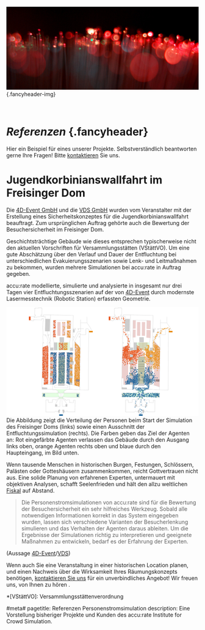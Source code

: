 ![](/img/accurate-bild-start.jpg) {.fancyheader-img}
# <br /> *Referenzen* {.fancyheader}

Hier ein Beispiel für eines unserer Projekte.
Selbstverständlich beantworten gerne Ihre Fragen!
Bitte [kontaktieren](kontakt) Sie uns.


# Jugendkorbinianswallfahrt im Freisinger Dom

Die [4D-Event GmbH](http://www.4d-event.de/) und die [VDS GmbH](http://www.vds-veranstaltung.de/) wurden vom Veranstalter mit der Erstellung eines Sicherheitskonzeptes für die Jugendkorbinianswallfahrt beauftragt.
Zum ursprünglichen Auftrag gehörte auch die Bewertung der Besuchersicherheit im Freisinger Dom.

Geschichtsträchtige Gebäude wie dieses entsprechen typischerweise nicht den aktuellen Vorschriften für Versammlungsstätten (VStättVO).
Um eine gute Abschätzung über den Verlauf und Dauer der Entfluchtung bei unterschiedlichen Evakuierungsszenarien sowie Lenk- und Leitmaßnahmen zu bekommen, wurden mehrere Simulationen bei accu:rate in Auftrag gegeben.

accu:rate modellierte, simulierte und analysierte in insgesamt nur drei Tagen vier Entfluchtungsszenarien auf der von [4D-Event](http://www.4d-event.de/) durch modernste Lasermesstechnik (Robotic Station) erfassten Geometrie.

![Verteilung beim Start der Simulation des Freisinger Doms sowie Ausschnitt bei der Entfluchtung](img/referenzen/freisinger-dom.png)
Die Abbildung zeigt die Verteilung der Personen beim Start der Simulation des Freisinger Doms (links) sowie einen Ausschnitt der Entfluchtungssimulation (rechts).
Die Farben geben das Ziel der Agenten an: Rot eingefärbte Agenten verlassen das Gebäude durch den Ausgang links oben, orange Agenten rechts oben und blaue durch den Haupteingang, im Bild unten.

Wenn tausende Menschen in historischen Burgen, Festungen, Schlössern, Palästen oder Gotteshäusern zusammenkommen, reicht Gottvertrauen nicht aus.
Eine solide Planung von erfahrenen Experten, untermauert mit objektiven Analysen, schafft Seelenfrieden und hält den allzu weltlichen [Fiskal](https://de.wikipedia.org/wiki/Fiskal) auf Abstand.

> Die Personenstromsimulationen von accu:rate sind für die Bewertung der Besuchersicherheit ein sehr hilfreiches Werkzeug.
> Sobald alle notwendigen Informationen korrekt in das System eingegeben wurden, lassen sich verschiedene Varianten der Besucherlenkung simulieren und das Verhalten der Agenten daraus ableiten.
> Um die Ergebnisse der Simulationen richtig zu interpretieren und geeignete Maßnahmen zu entwickeln, bedarf es der Erfahrung der Experten.

(Aussage [4D-Event](http://www.4d-event.de/)/[VDS](http://www.vds-veranstaltung.de/))

Wenn auch Sie eine Veranstaltung in einer historischen Location planen, und einen Nachweis über die Wirksamkeit Ihres Räumungskonzepts benötigen, [kontaktieren Sie uns](kontakt) für ein unverbindliches Angebot! Wir freuen uns, von Ihnen zu hören .


*[VStättVO]: Versammlungsstättenverordnung

#meta#
pagetitle: Referenzen Personenstromsimulation
description: Eine Vorstellung bisheriger Projekte und Kunden des accu:rate Institute for Crowd Simulation.

